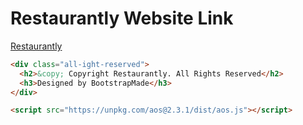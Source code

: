 # Restaurantly Website Link
[Restaurantly](https://babaimandal.github.io/restaurantly/)

```html
<div class="all-ight-reserved">
  <h2>&copy; Copyright Restaurantly. All Rights Reserved</h2>
  <h3>Designed by BootstrapMade</h3>
</div>
```
```html
<script src="https://unpkg.com/aos@2.3.1/dist/aos.js"></script>
```

